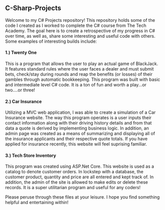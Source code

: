 ## C-Sharp-Projects

Welcome to my C# Projects repository! This repository holds some of the code I created as I worked to complete the C# course from The Tech Academy. The goal here is to create a retrospective of my progress in C# over time, as well as, share some interesting and useful code with others. Some examples of interesting builds include:

#### 1.) Twenty One
This is a program that allows the user to play an actual game of BlackJack. It features standard rules where the user faces a dealer and must submit bets, check/stay during rounds and reap the benefits (or losses) of their gambles through automatic bookkeeping. This program was built with basic and intermediate level C# code. It is a ton of fun and worth a play...or two....or three!

#### 2.) Car Insurance
Utilizing a MVC web application, I was able to create a simulation of a Car Insurance website. The way this program operates is a user inputs their contact information along with their driving history details and from that data a quote is derived by implementing business logic. In addition, an admin page was created as a means of summarizing and displaying all of the insurance applicants and their respective quote totals. If you have applied for insurance recently, this website will feel suprising familiar. 

#### 3.) Tech Store Inventory
This program was created using ASP.Net Core. This website is used as a catalog to denote customer orders. In lockstep with a database, the customer product, quantity and price are all entered and kept track of. In addition, the admin of the site is allowed to make edits or delete these records. It is a super utilitarian program and useful for any coders! 

Please peruse through these files at your leisure. I hope you find something helpful and entertaining within! 

